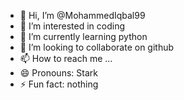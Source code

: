- 👋 Hi, I’m @MohammedIqbal99
- 👀 I’m interested in coding
- 🌱 I’m currently learning python
- 💞️ I’m looking to collaborate on github
- 📫 How to reach me ...
- 😄 Pronouns: Stark
- ⚡ Fun fact: nothing
<!---
MohammedIqbal99/MohammedIqbal99 is a ✨ special ✨ repository because its `README.md` (this file) appears on your GitHub profile.
You can click the Preview link to take a look at your changes.
--->
